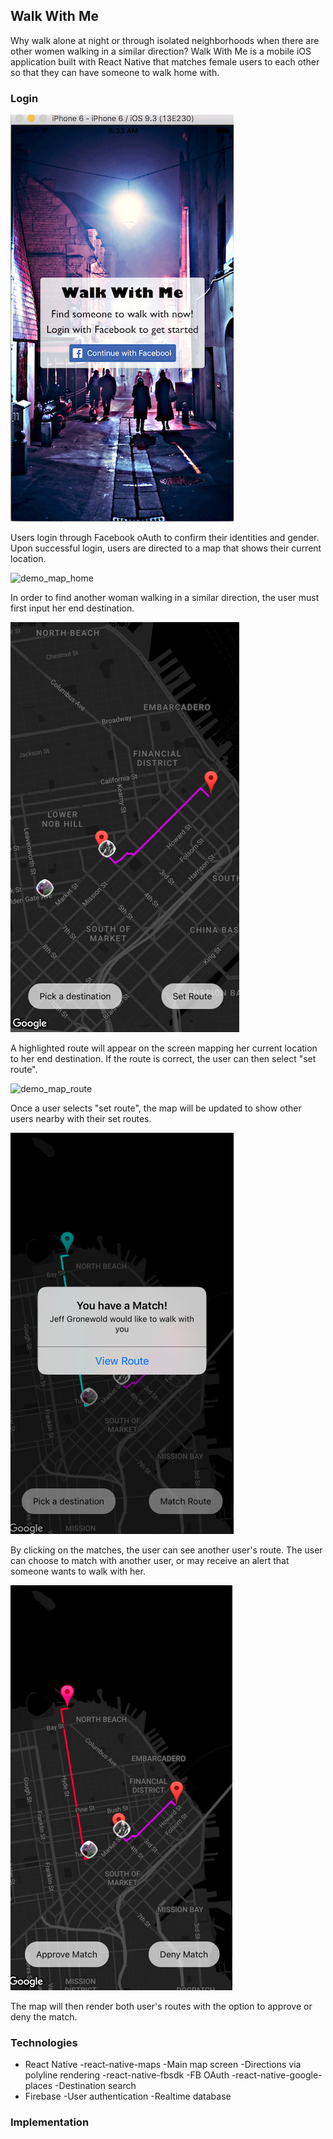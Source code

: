 ## Walk With Me

Why walk alone at night or through isolated neighborhoods when there are other women walking in a similar direction?  Walk With Me is a mobile iOS application built with React Native that matches female users to each other so that they can have someone to walk home with.

### Login

![demo_login](./WalkWithMe/docs/images/demo_login.png)

Users login through Facebook oAuth to confirm their identities and gender.  Upon successful login, users are directed to a map that shows their current location.

![demo_map_home](images/demo_map_home.png)

In order to find another woman walking in a similar direction, the user must first input her end destination.

![demo_select_destination](./WalkWithMe/docs/images/matchScreen.png)

A highlighted route will appear on the screen mapping her current location to her end destination.  If the route is correct, the user can then select "set route".

![demo_map_route](images/demo_map_routes.png)

Once a user selects "set route", the map will be updated to show other users nearby with their set routes.

![demo_matched](./WalkWithMe/docs/images/matched.png)

By clicking on the matches, the user can see another user's route.  The user can choose to match with another user,
or may receive an alert that someone wants to walk with her.

![demo_matchedRoute](./WalkWithMe/docs/images/matchedRoute.png)

The map will then render both user's routes with the option to approve or deny the match.



### Technologies
  - React Native
    -react-native-maps
        -Main map screen
        -Directions via polyline rendering
    -react-native-fbsdk
        -FB OAuth
    -react-native-google-places
        -Destination search
  - Firebase
    -User authentication
    -Realtime database

### Implementation
